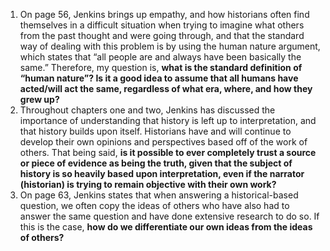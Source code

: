 1. On page 56, Jenkins brings up empathy, and how historians often find themselves in a difficult situation when trying to imagine what others from the past thought and were going through, and that the standard way of dealing with this problem is by using the human nature argument, which states that “all people are and always have been basically the same.” Therefore, my question is, **what is the standard definition of “human nature”? Is it a good idea to assume that all humans have acted/will act the same, regardless of what era, where, and how they grew up?**
2. Throughout chapters one and two, Jenkins has discussed the importance of understanding that history is left up to interpretation, and that history builds upon itself. Historians have and will continue to develop their own opinions and perspectives based off of the work of others. That being said, **is it possible to ever completely trust a source or piece of evidence as being the truth, given that the subject of history is so heavily based upon interpretation, even if the narrator (historian) is trying to remain objective with their own work?**  
3. On page 63, Jenkins states that when answering a historical-based question, we often copy the ideas of others who have also had to answer the same question and have done extensive research to do so. If this is the case, **how do we differentiate our own ideas from the ideas of others?** 
